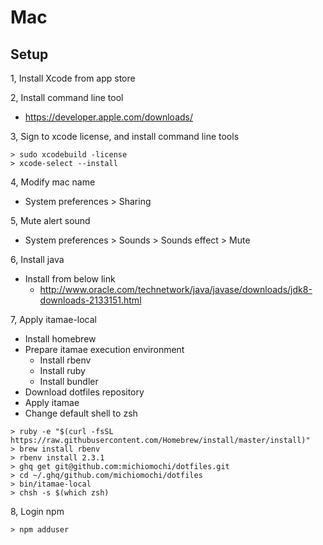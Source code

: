 # Mac

## Setup

1, Install Xcode from app store

2, Install command line tool

- https://developer.apple.com/downloads/

3, Sign to xcode license, and install command line tools

```
> sudo xcodebuild -license
> xcode-select --install
```

4, Modify mac name

- System preferences > Sharing

5, Mute alert sound

- System preferences > Sounds > Sounds effect > Mute

6, Install java

- Install from below link
  + http://www.oracle.com/technetwork/java/javase/downloads/jdk8-downloads-2133151.html

7, Apply itamae-local

- Install homebrew
- Prepare itamae execution environment
  - Install rbenv
  - Install ruby
  - Install bundler
- Download dotfiles repository
- Apply itamae
- Change default shell to zsh

```
> ruby -e "$(curl -fsSL https://raw.githubusercontent.com/Homebrew/install/master/install)"
> brew install rbenv
> rbenv install 2.3.1
> ghq get git@github.com:michiomochi/dotfiles.git
> cd ~/.ghq/github.com/michiomochi/dotfiles
> bin/itamae-local
> chsh -s $(which zsh)
```

8, Login npm

```
> npm adduser
```
